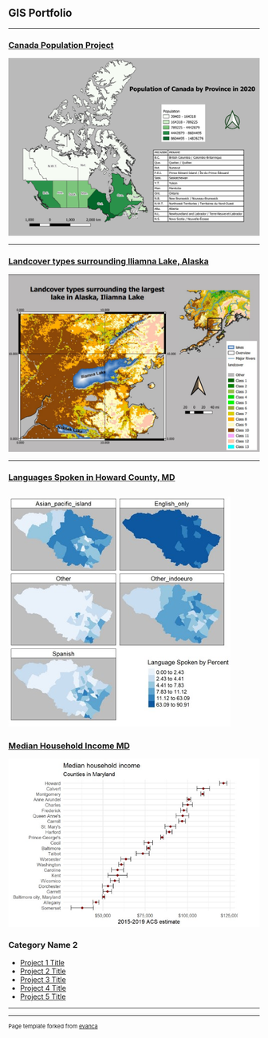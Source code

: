 ## GIS Portfolio

---

### [Canada Population Project](/pdf/Map1_Canadapop_2020.pdf)
<img src="/images/canadapop2020.jpg?raw=true"/>

---

### [Landcover types surrounding Iliamna Lake, Alaska](/pdf/Map3_Landcover_Grid_Labeled.pdf)
[<img src="/images/Map3_Landcover_Grid_Labeled.jpg?raw=true"/>](/.../index)

---

### [Languages Spoken in Howard County, MD](/pdf/github_langmap.pdf)
[<img src="/images/github_langmap.jpg?raw=true"/>](/.../index)
---

### [Median Household Income MD](/pdf/github_medinc.pdf)
[<img src="/images/github_medhhinc.jpg?raw=true"/>](/.../index)







### Category Name 2

- [Project 1 Title](http://example.com/)
- [Project 2 Title](http://example.com/)
- [Project 3 Title](http://example.com/)
- [Project 4 Title](http://example.com/)
- [Project 5 Title](http://example.com/)

---




---
<p style="font-size:11px">Page template forked from <a href="https://github.com/evanca/quick-portfolio">evanca</a></p>
<!-- Remove above link if you don't want to attibute -->
